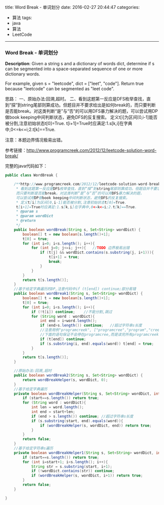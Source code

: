 




title: Word Break - 单词划分
date: 2016-02-27 20:44:47
categories: 
- 算法
tags: 
- java
- 算法
- LeetCode
<!--updated: 2016-02-27 21:40:47-->
---

### Word Break - 单词划分
**Description**: Given a string s and a dictionary of words dict, determine if s can be segmented into a space-separated sequence of one or more dictionary words.
 
 For example, given
 s = "leetcode",
 dict = ["leet", "code"].
 Return true because "leetcode" can be segmented as "leet code".
 
思路：
一、原始办法:回溯,超时。
二、看到这题第一反应是DFS枚举查找，直到“探”到string尾部则算成功。但题目并不要求给出是如何break的，而只要判断是否能break。对这类判断“是”与“否”的可以用DFS暴力解决的题，可以尝试用DP做book keeping中间判断状态，避免DFS的反复搜索。
定义t[i]为区间[0,i-1]能否被分割,注意初始状态t[0]=True.
t[i+1]=True时应满足:1.s[k,i]在字典中,0<=k<=i;2.t[k]==True.

注意：本题边界情况极易出错。

参考链接：http://www.programcreek.com/2012/12/leetcode-solution-word-break/

完整的java代码如下：

```java
public class WordBreak {

    /**http://www.programcreek.com/2012/12/leetcode-solution-word-break/
     * 看到这题第一反应是DFS枚举查找，直到“探”到string尾部则算成功。但题目并不要求给出是如何break的，
     而只要判断是否能break。对这类判断“是”与“否”的可以用DFS暴力解决的题，
     可以尝试用DP做book keeping中间判断状态，避免DFS的反复搜索。
     * 定义t[i]为区间[0,i-1]能否被分割,注意初始状态t[0]=True.
     t[i+1]=True时应满足:1.s[k,i]在字典中,0<=k<=i;2.t[k]==True.
     * @param s
     * @param wordDict
     * @return
     */
    public boolean wordBreak(String s, Set<String> wordDict) {
        boolean[] t = new boolean[s.length()+1];
        t[0] = true;
        for (int i=0; i<s.length(); i++){
            for (int j=0; j<=i; j++){   //TODO 边界极易出错
                if (t[j] && wordDict.contains(s.substring(j, i+1))){
                    t[i+1] = true;
                    break;
                }
            }
        }
        return t[s.length()];
    }
    //基于给定字典遍历的DP,注意代码中if (t[end]) continue;部分易错
    public boolean wordBreak1(String s, Set<String> wordDict) {
        boolean[] t = new boolean[s.length()+1];
        t[0] = true;
        for (int i=0; i<s.length(); i++){
            if (!t[i]) continue;    //不能分割,跳过
            for (String word : wordDict){
                int end = i+word.length();
                if (end>s.length()) continue;   //超过字符串s长度
                //注意用例"programcreek", ["programcree","program","creek"]
                //下面的语句保证不会停在programcree,而是读完所有programcreek
                if (t[end]) continue;
                if (s.substring(i, end).equals(word)) t[end] = true;
            }
        }
        return t[s.length()];
    }

    //原始办法:回溯,超时
    public boolean wordBreak2(String s, Set<String> wordDict) {
        return wordBreakHelper(s, wordDict, 0);
    }
    //基于给定字典遍历
    private boolean wordBreakHelper(String s, Set<String> wordDict, int start){
        if (start==s.length()) return true;
        for (String word : wordDict){
            int len = word.length();
            int end = start+len;
            if (end > s.length()) continue; //超过字符串s长度
            if (s.substring(start, end).equals(word)){
                if (wordBreakHelper(s, wordDict, end)) return true;
            }
        }
        return false;
    }
    //基于给定字符串s遍历
    private boolean wordBreakHelper1(String s, Set<String> wordDict, int start){
        if (start==s.length()) return true;
        for (int i=start+1; i<s.length(); i++){
            String str = s.substring(start, i+1);
            if (!wordDict.contains(str)) continue;
            if (wordBreakHelper(s, wordDict, i+1)) return true;
        }
        return false;
    }

}
```
